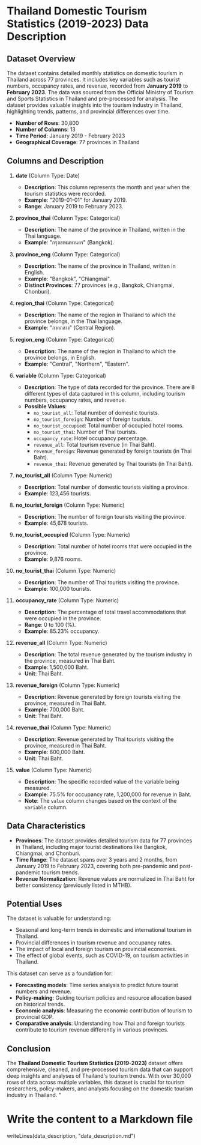 # Thailand Domestic Tourism Statistics (2019-2023) Data Description

## Dataset Overview
The dataset contains detailed monthly statistics on domestic tourism in Thailand across 77 provinces. It includes key variables such as tourist numbers, occupancy rates, and revenue, recorded from **January 2019** to **February 2023**. The data was sourced from the Official Ministry of Tourism and Sports Statistics in Thailand and pre-processed for analysis. The dataset provides valuable insights into the tourism industry in Thailand, highlighting trends, patterns, and provincial differences over time.

- **Number of Rows**: 30,800
- **Number of Columns**: 13
- **Time Period**: January 2019 - February 2023
- **Geographical Coverage**: 77 provinces in Thailand

## Columns and Description

1. **date** (Column Type: Date)
   - **Description**: This column represents the month and year when the tourism statistics were recorded.
   - **Example**: \"2019-01-01\" for January 2019.
   - **Range**: January 2019 to February 2023.

2. **province_thai** (Column Type: Categorical)
   - **Description**: The name of the province in Thailand, written in the Thai language.
   - **Example**: \"กรุงเทพมหานคร\" (Bangkok).

3. **province_eng** (Column Type: Categorical)
   - **Description**: The name of the province in Thailand, written in English.
   - **Example**: \"Bangkok\", \"Chiangmai\".
   - **Distinct Provinces**: 77 provinces (e.g., Bangkok, Chiangmai, Chonburi).

4. **region_thai** (Column Type: Categorical)
   - **Description**: The name of the region in Thailand to which the province belongs, in the Thai language.
   - **Example**: \"ภาคกลาง\" (Central Region).

5. **region_eng** (Column Type: Categorical)
   - **Description**: The name of the region in Thailand to which the province belongs, in English.
   - **Example**: \"Central\", \"Northern\", \"Eastern\".

6. **variable** (Column Type: Categorical)
   - **Description**: The type of data recorded for the province. There are 8 different types of data captured in this column, including tourism numbers, occupancy rates, and revenue.
   - **Possible Values**:
     - `no_tourist_all`: Total number of domestic tourists.
     - `no_tourist_foreign`: Number of foreign tourists.
     - `no_tourist_occupied`: Total number of occupied hotel rooms.
     - `no_tourist_thai`: Number of Thai tourists.
     - `occupancy_rate`: Hotel occupancy percentage.
     - `revenue_all`: Total tourism revenue (in Thai Baht).
     - `revenue_foreign`: Revenue generated by foreign tourists (in Thai Baht).
     - `revenue_thai`: Revenue generated by Thai tourists (in Thai Baht).

7. **no_tourist_all** (Column Type: Numeric)
   - **Description**: Total number of domestic tourists visiting a province.
   - **Example**: 123,456 tourists.

8. **no_tourist_foreign** (Column Type: Numeric)
   - **Description**: The number of foreign tourists visiting the province.
   - **Example**: 45,678 tourists.

9. **no_tourist_occupied** (Column Type: Numeric)
   - **Description**: Total number of hotel rooms that were occupied in the province.
   - **Example**: 9,876 rooms.

10. **no_tourist_thai** (Column Type: Numeric)
    - **Description**: The number of Thai tourists visiting the province.
    - **Example**: 100,000 tourists.

11. **occupancy_rate** (Column Type: Numeric)
    - **Description**: The percentage of total travel accommodations that were occupied in the province.
    - **Range**: 0 to 100 (%).
    - **Example**: 85.23% occupancy.

12. **revenue_all** (Column Type: Numeric)
    - **Description**: The total revenue generated by the tourism industry in the province, measured in Thai Baht.
    - **Example**: 1,500,000 Baht.
    - **Unit**: Thai Baht.

13. **revenue_foreign** (Column Type: Numeric)
    - **Description**: Revenue generated by foreign tourists visiting the province, measured in Thai Baht.
    - **Example**: 700,000 Baht.
    - **Unit**: Thai Baht.

14. **revenue_thai** (Column Type: Numeric)
    - **Description**: Revenue generated by Thai tourists visiting the province, measured in Thai Baht.
    - **Example**: 800,000 Baht.
    - **Unit**: Thai Baht.

15. **value** (Column Type: Numeric)
    - **Description**: The specific recorded value of the variable being measured.
    - **Example**: 75.5% for occupancy rate, 1,200,000 for revenue in Baht.
    - **Note**: The `value` column changes based on the context of the `variable` column.

## Data Characteristics
- **Provinces**: The dataset provides detailed tourism data for 77 provinces in Thailand, including major tourist destinations like Bangkok, Chiangmai, and Chonburi.
- **Time Range**: The dataset spans over 3 years and 2 months, from January 2019 to February 2023, covering both pre-pandemic and post-pandemic tourism trends.
- **Revenue Normalization**: Revenue values are normalized in Thai Baht for better consistency (previously listed in MTHB).
  
## Potential Uses
The dataset is valuable for understanding:
- Seasonal and long-term trends in domestic and international tourism in Thailand.
- Provincial differences in tourism revenue and occupancy rates.
- The impact of local and foreign tourism on provincial economies.
- The effect of global events, such as COVID-19, on tourism activities in Thailand.

This dataset can serve as a foundation for:
- **Forecasting models**: Time series analysis to predict future tourist numbers and revenue.
- **Policy-making**: Guiding tourism policies and resource allocation based on historical trends.
- **Economic analysis**: Measuring the economic contribution of tourism to provincial GDP.
- **Comparative analysis**: Understanding how Thai and foreign tourists contribute to tourism revenue differently in various provinces.

## Conclusion
The **Thailand Domestic Tourism Statistics (2019-2023)** dataset offers comprehensive, cleaned, and pre-processed tourism data that can support deep insights and analyses of Thailand's tourism trends. With over 30,000 rows of data across multiple variables, this dataset is crucial for tourism researchers, policy-makers, and analysts focusing on the domestic tourism industry in Thailand.
"

# Write the content to a Markdown file
writeLines(data_description, "data_description.md")
